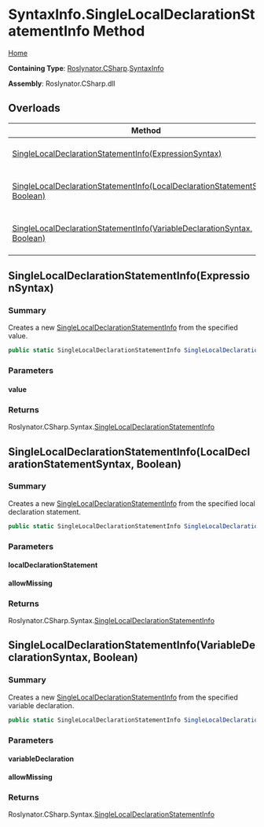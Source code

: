 # SyntaxInfo\.SingleLocalDeclarationStatementInfo Method

[Home](../../../../README.md)

**Containing Type**: [Roslynator.CSharp](../../README.md)\.[SyntaxInfo](../README.md)

**Assembly**: Roslynator\.CSharp\.dll

## Overloads

| Method | Summary |
| ------ | ------- |
| [SingleLocalDeclarationStatementInfo(ExpressionSyntax)](#Roslynator_CSharp_SyntaxInfo_SingleLocalDeclarationStatementInfo_Microsoft_CodeAnalysis_CSharp_Syntax_ExpressionSyntax_) | Creates a new [SingleLocalDeclarationStatementInfo](../../Syntax/SingleLocalDeclarationStatementInfo/README.md) from the specified value\. |
| [SingleLocalDeclarationStatementInfo(LocalDeclarationStatementSyntax, Boolean)](#Roslynator_CSharp_SyntaxInfo_SingleLocalDeclarationStatementInfo_Microsoft_CodeAnalysis_CSharp_Syntax_LocalDeclarationStatementSyntax_System_Boolean_) | Creates a new [SingleLocalDeclarationStatementInfo](../../Syntax/SingleLocalDeclarationStatementInfo/README.md) from the specified local declaration statement\. |
| [SingleLocalDeclarationStatementInfo(VariableDeclarationSyntax, Boolean)](#Roslynator_CSharp_SyntaxInfo_SingleLocalDeclarationStatementInfo_Microsoft_CodeAnalysis_CSharp_Syntax_VariableDeclarationSyntax_System_Boolean_) | Creates a new [SingleLocalDeclarationStatementInfo](../../Syntax/SingleLocalDeclarationStatementInfo/README.md) from the specified variable declaration\. |

## SingleLocalDeclarationStatementInfo\(ExpressionSyntax\)<a name="Roslynator_CSharp_SyntaxInfo_SingleLocalDeclarationStatementInfo_Microsoft_CodeAnalysis_CSharp_Syntax_ExpressionSyntax_"></a>

### Summary

Creates a new [SingleLocalDeclarationStatementInfo](../../Syntax/SingleLocalDeclarationStatementInfo/README.md) from the specified value\.

```csharp
public static SingleLocalDeclarationStatementInfo SingleLocalDeclarationStatementInfo(ExpressionSyntax value)
```

### Parameters

#### value

### Returns

Roslynator\.CSharp\.Syntax\.[SingleLocalDeclarationStatementInfo](../../Syntax/SingleLocalDeclarationStatementInfo/README.md)

## SingleLocalDeclarationStatementInfo\(LocalDeclarationStatementSyntax, Boolean\)<a name="Roslynator_CSharp_SyntaxInfo_SingleLocalDeclarationStatementInfo_Microsoft_CodeAnalysis_CSharp_Syntax_LocalDeclarationStatementSyntax_System_Boolean_"></a>

### Summary

Creates a new [SingleLocalDeclarationStatementInfo](../../Syntax/SingleLocalDeclarationStatementInfo/README.md) from the specified local declaration statement\.

```csharp
public static SingleLocalDeclarationStatementInfo SingleLocalDeclarationStatementInfo(LocalDeclarationStatementSyntax localDeclarationStatement, bool allowMissing = false)
```

### Parameters

#### localDeclarationStatement

#### allowMissing

### Returns

Roslynator\.CSharp\.Syntax\.[SingleLocalDeclarationStatementInfo](../../Syntax/SingleLocalDeclarationStatementInfo/README.md)

## SingleLocalDeclarationStatementInfo\(VariableDeclarationSyntax, Boolean\)<a name="Roslynator_CSharp_SyntaxInfo_SingleLocalDeclarationStatementInfo_Microsoft_CodeAnalysis_CSharp_Syntax_VariableDeclarationSyntax_System_Boolean_"></a>

### Summary

Creates a new [SingleLocalDeclarationStatementInfo](../../Syntax/SingleLocalDeclarationStatementInfo/README.md) from the specified variable declaration\.

```csharp
public static SingleLocalDeclarationStatementInfo SingleLocalDeclarationStatementInfo(VariableDeclarationSyntax variableDeclaration, bool allowMissing = false)
```

### Parameters

#### variableDeclaration

#### allowMissing

### Returns

Roslynator\.CSharp\.Syntax\.[SingleLocalDeclarationStatementInfo](../../Syntax/SingleLocalDeclarationStatementInfo/README.md)

